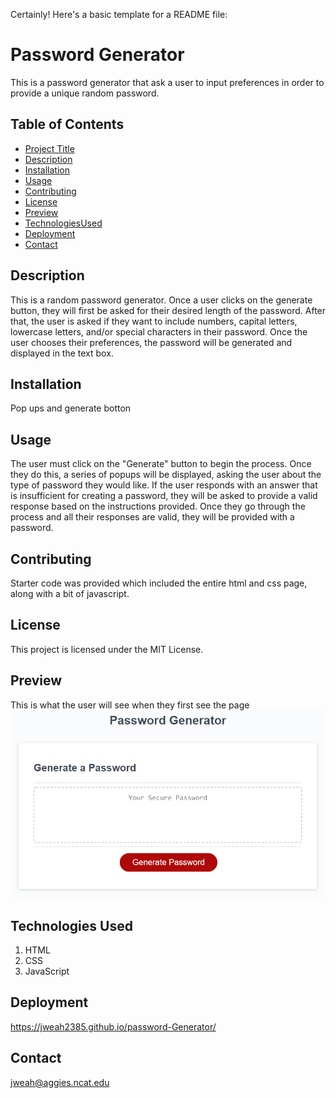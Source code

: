 Certainly! Here's a basic template for a README file:

# Password Generator

This is a password generator that ask a user to input preferences in order to provide a unique random password.

## Table of Contents

- [Project Title](#project-title)
- [Description](#description)
- [Installation](#installation)
- [Usage](#usage)
- [Contributing](#contributing)
- [License](#license)
- [Preview](#preview)
- [TechnologiesUsed](#technologies-used)
- [Deployment](#deployment)
- [Contact](#contact)

## Description

This is a random password generator. Once a user clicks on the generate button, they will first be asked for their desired length of the password. After that, the user is asked if they want to include numbers, capital letters, lowercase letters, and/or special characters in their password. Once the user chooses their preferences, the password will be generated and displayed in the text box.

## Installation

Pop ups and generate botton

## Usage

The user must click on the "Generate" button to begin the process. Once they do this, a series of popups will be displayed, asking the user about the type of password they would like. If the user responds with an answer that is insufficient for creating a password, they will be asked to provide a valid response based on the instructions provided. Once they go through the process and all their responses are valid, they will be provided with a password.

## Contributing

Starter code was provided which included the entire html and css page, along with a bit of javascript.

## License

This project is licensed under the MIT License.

## Preview

This is what the user will see when they first see the page
![The Password Generator application displays a red button to "Generate Password".](./Assets/03-javascript-homework-demo.png)

## Technologies Used

1. HTML
2. CSS
3. JavaScript

## Deployment

https://jweah2385.github.io/password-Generator/

## Contact

jweah@aggies.ncat.edu
